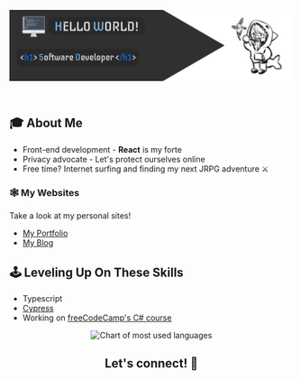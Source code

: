<img align="center" src="./assets/profile_banner.png" alt="GitHub Profile Banner"><br>

<div align="center"><img src="https://skillicons.dev/icons?i=git,js,html,css,py,react,vite,astro,tailwind,nextjs" alt=""></div>

## 🎓 **About Me**

- Front-end development - **React** is my forte
- Privacy advocate - Let's protect ourselves online
- Free time? Internet surfing and finding my next JRPG adventure ⚔

### 🕸 **My Websites**

Take a look at my personal sites!

- [My Portfolio](https://www.hny-codes.com/)
- [My Blog](https://hny-blogs.vercel.app/)

## 🕹 **Leveling Up On These Skills**

- Typescript
- [Cypress](https://www.cypress.io/)
- Working on [freeCodeCamp's C# course](https://www.freecodecamp.org/learn/foundational-c-sharp-with-microsoft/)

<div align="center"><img src="https://github-readme-stats.vercel.app/api/top-langs/?username=hny-codes&layout=donut&langs_count=10&theme=tokyonight" alt="Chart of most used languages"></div>

<h2 align="center"><strong>Let's connect!</strong> 💬</h2>
